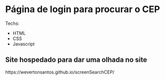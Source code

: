 <h1> Página de login para procurar o CEP</h1>

<p>Techs:</p>

<ul>
  <li>HTML</li>
  <li>CSS</li>
  <li>Javascript</li>
</ul>

<h2>Site hospedado para dar uma olhada no site</h2>
https://wevertonsantos.github.io/screenSearchCEP/
